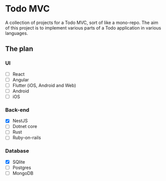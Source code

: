 # Todo MVC

A collection of projects for a Todo MVC, sort of like a mono-repo. The aim of this project is to implement various parts of a Todo application in various languages.

## The plan

### UI

- [ ] React
- [ ] Angular
- [ ] Flutter (iOS, Android and Web)
- [ ] Android
- [ ] iOS

### Back-end

- [x] NestJS
- [ ] Dotnet core
- [ ] Rust
- [ ] Ruby-on-rails

### Database

- [x] SQlite
- [ ] Postgres
- [ ] MongoDB
